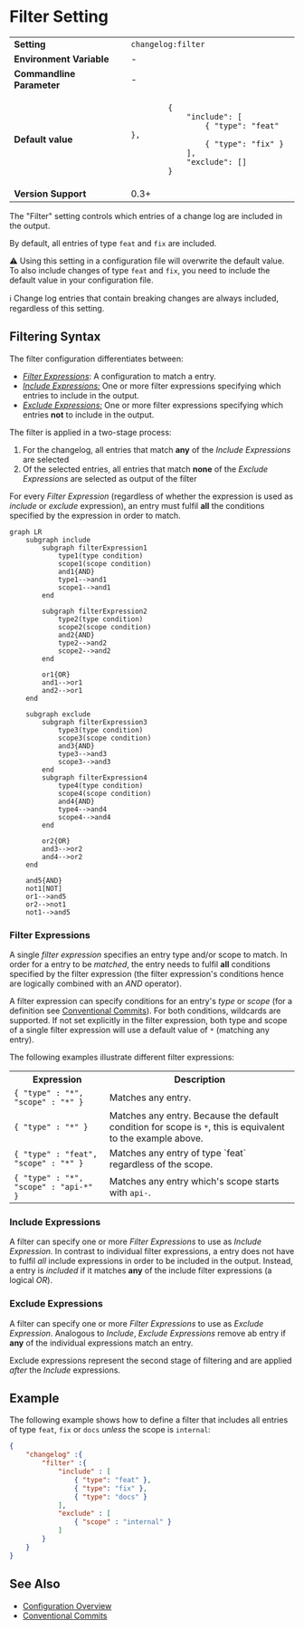 # Filter Setting

<table>
    <tr>
        <td><b>Setting</b></td>
        <td><code>changelog:filter</code></td>
    </tr>
    <tr>
        <td><b>Environment Variable</b></td>
        <td>-</td>
    </tr>
    <tr>
        <td><b>Commandline Parameter</b></td>
        <td>-</td>
    </tr>
    <tr>
        <td><b>Default value</b></td>
        <td>
        <code>
        {
            "include": [
                { "type": "feat" },
                { "type": "fix" }
            ],
            "exclude": []
        }
        </code>
        </td>
    </tr>
    <tr>
        <td><b>Version Support</b></td>
        <td>0.3+</td>
    </tr>
</table>

The "Filter" setting controls which entries of a change log are included in the output.

By default, all entries of type `feat` and `fix` are included.

⚠️ Using this setting in a configuration file will overwrite the default value.
To also include changes of type `feat` and `fix`, you need to include the default value in your configuration file.

ℹ️ Change log entries that contain breaking changes are always included, regardless of this setting.

## Filtering Syntax

The filter configuration differentiates between:

- [*Filter Expressions*](#filter-expressions): A configuration to match a entry.
- [*Include Expressions:*](#include-expressions) One or more filter expressions specifying which entries to include in the output.
- [*Exclude Expressions:*](#exclude-expressions) One or more filter expressions specifying which entries **not** to include in the output.

The filter is applied in a two-stage process:

1. For the changelog, all entries that match **any** of the *Include Expressions* are selected
2. Of the selected entries, all entries that match **none** of the *Exclude Expressions* are selected as output of the filter

For every *Filter Expression* (regardless of whether the expression is used as *include* or *exclude* expression), an entry must fulfil **all** the conditions specified by the expression in order to match.

```mermaid
graph LR
    subgraph include
        subgraph filterExpression1
            type1(type condition)
            scope1(scope condition)
            and1{AND}
            type1-->and1
            scope1-->and1
        end

        subgraph filterExpression2
            type2(type condition)
            scope2(scope condition)
            and2{AND}
            type2-->and2
            scope2-->and2
        end

        or1{OR}
        and1-->or1
        and2-->or1
    end

    subgraph exclude
        subgraph filterExpression3
            type3(type condition)
            scope3(scope condition)
            and3{AND}
            type3-->and3
            scope3-->and3
        end
        subgraph filterExpression4
            type4(type condition)
            scope4(scope condition)
            and4{AND}
            type4-->and4
            scope4-->and4
        end

        or2{OR}
        and3-->or2
        and4-->or2
    end

    and5{AND}
    not1[NOT]
    or1-->and5
    or2-->not1
    not1-->and5
```

### Filter Expressions

A single *filter expression* specifies an entry type and/or scope to match.
In order for a entry to be *matched*, the entry needs to fulfil **all** conditions specified by the filter expression (the filter expression's conditions hence are logically combined with an *AND* operator).

A filter expression can specify conditions for an entry's *type* or *scope* (for a definition see [Conventional Commits](https://www.conventionalcommits.org/)).
For both conditions, wildcards are supported.
If not set explicitly in the filter expression, both type and scope of a single filter expression will use a default value of `*` (matching any entry).

The following examples illustrate different filter expressions:

<table>
    <tr>
        <th>Expression</th>
        <th>Description</th>
    </tr>
    <tr>
        <td><code>{ "type" : "*", "scope" : "*" }</code></td>
        <td>Matches any entry.</td>
    </tr>
    <tr>
        <td><code>{ "type" : "*" }</code></td>
        <td>Matches any entry. Because the default condition for scope is <code>*</code>, this is equivalent to the example above.</td>
    </tr>    
    <tr>
        <td><code>{ "type" : "feat",  "scope" : "*" }</code></td>
        <td>Matches any entry of type `feat` regardless of the scope.</td>
    </tr>
    <tr>
        <td><code>{ "type" : "*", "scope" : "api-*" }</code></td>
        <td>Matches any entry which's scope starts with <code>api-</code>.</td>
    </tr>
</table>

### Include Expressions

A filter can specify one or more *Filter Expressions* to use as *Include Expression*.
In contrast to individual filter expressions, a entry does not have to fulfil *all* include expressions in order to be included in the output.
Instead, a entry is *included* if it matches **any** of the include filter expressions (a logical *OR*).

### Exclude Expressions

A filter can specify one or more *Filter Expressions* to use as *Exclude Expression*.
Analogous to *Include*, *Exclude Expressions*  remove ab entry if **any** of the individual expressions match an entry.

Exclude expressions represent the second stage of filtering and are applied *after* the *Include* expressions.

## Example

The following example shows how to define a filter that includes all entries of type `feat`, `fix` or `docs` *unless* the scope is `internal`:

```json
{
    "changelog" :{
        "filter" :{
            "include" : [
                { "type": "feat" },
                { "type": "fix" },
                { "type": "docs" }
            ],
            "exclude" : [
                { "scope" : "internal" }
            ]
        }
    }
}
```

## See Also

- [Configuration Overview](../../configuration.md)
- [Conventional Commits](https://www.conventionalcommits.org/)